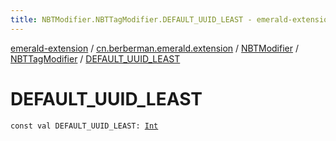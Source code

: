 ```yaml
---
title: NBTModifier.NBTTagModifier.DEFAULT_UUID_LEAST - emerald-extension
---
```


[emerald-extension](../../../index.html) / [cn.berberman.emerald.extension](../../index.html) / [NBTModifier](../index.html) / [NBTTagModifier](index.html) / [DEFAULT_UUID_LEAST](.)

# DEFAULT_UUID_LEAST

`const val DEFAULT_UUID_LEAST: `[`Int`](https://kotlinlang.org/api/latest/jvm/stdlib/kotlin/-int/index.html)